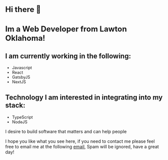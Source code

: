 # Hi there 👋

<style>
  h1{
    font-size: 1.5rem;
  }
</style>
<h1>Im a Web Developer from Lawton Oklahoma!</h1>
<h2>I am currently working in the following:</h2>
<ul style="font-size: .8rem">
  <li>Javascript</li> 
  <li>React</li>
  <li>GatsbyJS</li>
  <li>NextJS</li>
</ul>
</hr>
<h2>Technology I am interested in integrating into my stack:</h2>
<ul style="font-size: .8rem">
    <li>TypeScript</li>
    <li>NodeJS</li>
</ul>

<p> I desire to build software that matters and can help people </p>
<p> I hope you like what you see here, if you need to contact me please feel free to email me at the following <a href="mailTo:aaronendsley@gmail.com">email</a>, Spam will be ignored, have a great day!</p> 




<!--
**aaronendsley/aaronendsley** is a ✨ _special_ ✨ repository because its `README.md` (this file) appears on your GitHub profile.


